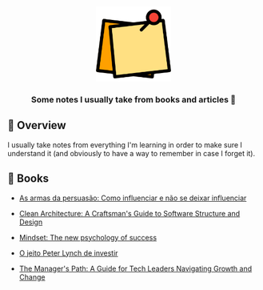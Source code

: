 <p align="center">
	<img src="./icon.png" width="150" alt="notes icon" />
</p>

<h3 align="center">
  Some notes I usually take from books and articles 📒
</h3>

## 📌 Overview

I usually take notes from everything I'm learning in order to make sure I understand it (and obviously to have a way to remember in case I forget it).

## 📓 Books

- [As armas da persuasão: Como influenciar e não se deixar influenciar](./books/As%20armas%20da%20persuasão:%20Como%20influenciar%20e%20não%20se%20deixar%20influenciar.md)

- [Clean Architecture: A Craftsman's Guide to Software Structure and Design](./books/Clean%20Architecture:%20A%20Craftsman's%20Guide%20to%20Software%20Structure%20and%20Design.md)

- [Mindset: The new psychology of success](./books/Mindset:%20The%20new%20psychology%20of%20success.md)

- [O jeito Peter Lynch de investir](./books/O%20jeito%20Peter%20Lynch%20de%20investir.md)

- [The Manager's Path: A Guide for Tech Leaders Navigating Growth and Change](./books/The%20Manager's%20Path:%20A%20Guide%20for%20Tech%20Leaders%20Navigating%20Growth%20and%20Change.md)